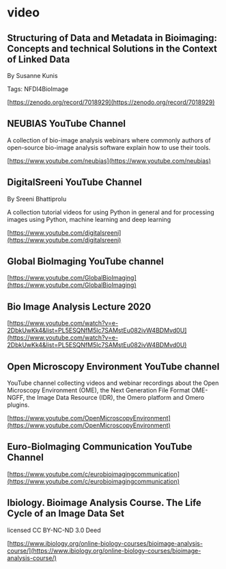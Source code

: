 # video
## Structuring of Data and Metadata in Bioimaging: Concepts and technical Solutions in the Context of Linked Data
By Susanne Kunis



Tags: NFDI4BioImage

[https://zenodo.org/record/7018929](https://zenodo.org/record/7018929)

## NEUBIAS YouTube Channel



A collection of bio-image analysis webinars where commonly authors of open-source bio-image analysis software explain how to use their tools.

[https://www.youtube.com/neubias](https://www.youtube.com/neubias)

## DigitalSreeni YouTube Channel
By Sreeni Bhattiprolu



A collection tutorial videos for using Python in general and for processing images using Python, machine learning and deep learning

[https://www.youtube.com/digitalsreeni](https://www.youtube.com/digitalsreeni)

## Global BioImaging YouTube channel



[https://www.youtube.com/GlobalBioImaging](https://www.youtube.com/GlobalBioImaging)

## Bio Image Analysis Lecture 2020



[https://www.youtube.com/watch?v=e-2DbkUwKk4&list=PL5ESQNfM5lc7SAMstEu082ivW4BDMvd0U](https://www.youtube.com/watch?v=e-2DbkUwKk4&list=PL5ESQNfM5lc7SAMstEu082ivW4BDMvd0U)

## Open Microscopy Environment YouTube channel



YouTube channel collecting videos and webinar recordings about the Open Microscopy Environment (OME), the Next Generation File Format OME-NGFF, the Image Data Resource (IDR), the Omero platform and Omero plugins.

[https://www.youtube.com/OpenMicroscopyEnvironment](https://www.youtube.com/OpenMicroscopyEnvironment)

## Euro-BioImaging Communication YouTube Channel



[https://www.youtube.com/c/eurobioimagingcommunication](https://www.youtube.com/c/eurobioimagingcommunication)

## Ibiology. Bioimage Analysis Course. The Life Cycle of an Image Data Set
licensed CC BY-NC-ND 3.0 Deed


[https://www.ibiology.org/online-biology-courses/bioimage-analysis-course/](https://www.ibiology.org/online-biology-courses/bioimage-analysis-course/)

